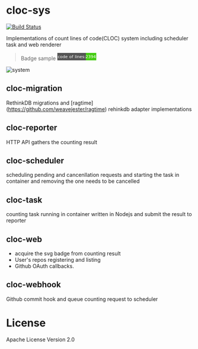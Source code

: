 # cloc-sys
[![Build Status](https://travis-ci.org/0of/cloc-sys.svg?branch=master)](https://travis-ci.org/0of/cloc-sys)

Implementations of count lines of code(CLOC) system including scheduler task and web renderer

> Badge sample ![sample](/doc/res/sample_badge.png)

![system](/doc/res/cloc_sys.png)

## cloc-migration
RethinkDB migrations and [ragtime] (https://github.com/weavejester/ragtime) rehinkdb adapter implementations

## cloc-reporter
HTTP API gathers the counting result

## cloc-scheduler
scheduling pending and cancenllation requests and starting the task in container and removing the one needs to be cancelled

## cloc-task
counting task running in container written in Nodejs and submit the result to reporter

## cloc-web
- acquire the svg badge from counting result
- User's repos registering and listing
- Github OAuth callbacks.

## cloc-webhook
Github commit hook and queue counting request to scheduler

# License
  Apache License Version 2.0
